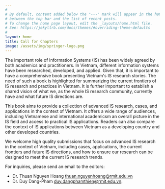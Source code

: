 ```yaml
---
#
# By default, content added below the "---" mark will appear in the home page
# between the top bar and the list of recent posts.
# To change the home page layout, edit the _layouts/home.html file.
# See: https://jekyllrb.com/docs/themes/#overriding-theme-defaults
#
layout: home
title: Call for Chapters
image: /assets/img/springer-logo.png
---
```


The important role of Information Systems (IS) has been widely agreed by both academics and practitioners. In Vietnam, different information systems have been researched, developed, and applied. Given that, it is important to have a comprehensive book presenting Vietnam's IS research stories. The need of such a book is highlighted for summarizing the current frontiers of IS research and practices in Vietnam. It is further important to establish a shared vision of what we, as the whole IS research community, currently have and what future IS directions are. 

This book aims to provide a collection of advanced IS research, cases, and applications in the context of Vietnam. It offers a wide range of audiences, including Vietnamese and international academicsm an overall picture in the IS field and access to practical IS applications. Readers can also compare the context of IS applications between Vietnam as a developing country and other developed countries.

We welcome high quality submissions that focus on advanced IS research in the context of Vietnam, including cases, applications, the current frontiers and future IS directions, and how to ensure our research can be designed to meet the current IS research trends. 

For inquiries, please send an email to the editors:
- Dr. Thuan Nguyen Hoang [thuan.nguyenhoang@rmit.edu.vn](thuan.nguyenhoang@rmit.edu.vn) 
- Dr. Duy Dang-Pham [duy.dangphamthien@rmit.edu.vn](duy.dangphamthien@rmit.edu.vn).